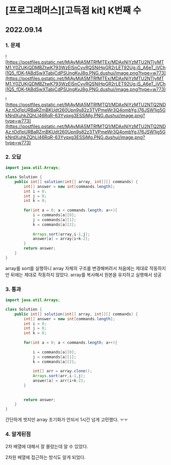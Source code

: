 # [프로그래머스][고득점 kit] K번째 수

## 2022.09.14

### **1. 문제**

![https://postfiles.pstatic.net/MjAyMjA5MTRfMTEx/MDAxNjYzMTU2NTIyMTM1.Y0ZUKjQDMBZtwK793WzElSnCvvRQSNiHpGR2rLET92Ug.jS_A6eT_iVChl1Q5_fDK-fABdSwXTabjCdPSUngKvJ8g.PNG.dushui/image.png?type=w773](https://postfiles.pstatic.net/MjAyMjA5MTRfMTEx/MDAxNjYzMTU2NTIyMTM1.Y0ZUKjQDMBZtwK793WzElSnCvvRQSNiHpGR2rLET92Ug.jS_A6eT_iVChl1Q5_fDK-fABdSwXTabjCdPSUngKvJ8g.PNG.dushui/image.png?type=w773)

![https://postfiles.pstatic.net/MjAyMjA5MTRfMTQ1/MDAxNjYzMTU2NTQ2NDAz.tOd1pURBaRZmBKUdt260Upn9s82z3TVPmeWr3Q4ombYg.I76JSW1jg5GkNrdXuhkZQhLI46RqR-63Yyqxg3ESSiMg.PNG.dushui/image.png?type=w773](https://postfiles.pstatic.net/MjAyMjA5MTRfMTQ1/MDAxNjYzMTU2NTQ2NDAz.tOd1pURBaRZmBKUdt260Upn9s82z3TVPmeWr3Q4ombYg.I76JSW1jg5GkNrdXuhkZQhLI46RqR-63Yyqxg3ESSiMg.PNG.dushui/image.png?type=w773)

### 2. 오답

```java
import java.util.Arrays;

class Solution {
    public int[] solution(int[] array, int[][] commands) {
        int[] answer = new int[commands.length];
        int i = 0;
        int j = 0;
        int k = 0;
      
        for(int a = 0; a < commands.length; a++){
            i = commands[a][0];
            j = commands[a][1];
            k = commands[a][2];
            
            Arrays.sort(array,i-1,j);
            answer[a] = array[i+k-2];  
        }
        return answer;
    }
}
```

array를 sort를 실행하니 array 자체의 구조를 변경해버려서 처음에는 제대로 작동하지만 뒤에는 제대로 작동하지 않았다.  array를 복사해서 원본을 유지하고 실행해서 성공

### 3. 통과

```java
import java.util.Arrays;

class Solution {
    public int[] solution(int[] array, int[][] commands) {
        int[] answer = new int[commands.length];
        int i = 0;
        int j = 0;
        int k = 0;
      
        for(int a = 0; a < commands.length; a++){
            
            i = commands[a][0];
            j = commands[a][1];
            k = commands[a][2];
         
            int[] arr = array.clone();
            Arrays.sort(arr,i-1,j);
            answer[a] = arr[i+k-2];  
        }
       
        
        return answer;
    }
}
```

간단하게 썻지만 array 초기화가 안되서 1시간 넘게 고민했다. ㅜㅜ

### 4. 알게된점

2차 배열에 대해서 잘 몰랐는데 알 수 있었다.

2차원 배열에 접근하는 방식도 알게 되었다.